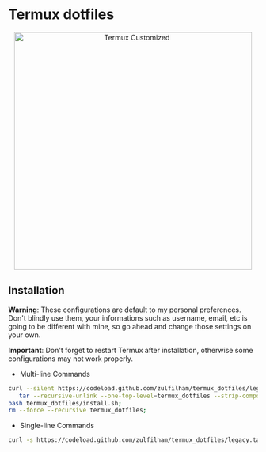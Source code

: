 # Termux dotfiles

<p align="center">
   <img src="https://github.com/zulfilham/termux_dotfiles/blob/master/termux_customized.jpeg" width="480" title="Termux Customized" alt="Termux Customized">
</p>

## Installation
**Warning**: These configurations are default to my personal preferences.  Don't blindly use them, your informations such as username, email, etc is going to be different with mine, so go ahead and change those settings on your own.

**Important**: Don't forget to restart Termux after installation, otherwise some configurations may not work properly.

* Multi-line Commands
```bash
curl --silent https://codeload.github.com/zulfilham/termux_dotfiles/legacy.tar.gz/master | \
   tar --recursive-unlink --one-top-level=termux_dotfiles --strip-components=1 --extract --gzip && \
bash termux_dotfiles/install.sh;
rm --force --recursive termux_dotfiles;
```

* Single-line Commands
```bash
curl -s https://codeload.github.com/zulfilham/termux_dotfiles/legacy.tar.gz/master | tar --recursive-unlink --one-top-level=termux_dotfiles --strip-components=1 -xz && bash termux_dotfiles/install.sh; rm -fr termux_dotfiles;
```
